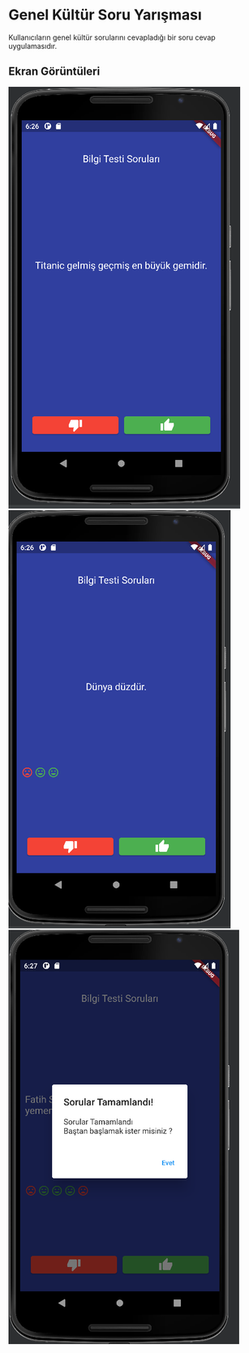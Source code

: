 # Genel Kültür Soru Yarışması
Kullanıcıların genel kültür sorularını cevapladığı bir soru cevap uygulamasıdır. 

## Ekran Görüntüleri 

<img src="ProjectSS/1.png" width="auto">
<img src="ProjectSS/2.png" width="auto">
<img src="ProjectSS/3.png" width="auto">

